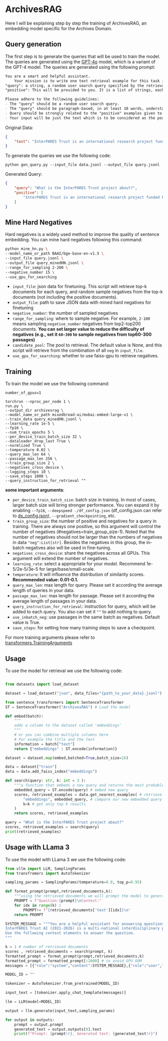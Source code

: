 # ArchivesRAG

Here I will be explaining step by step the training of ArchivesRAG, an embedding model specific for the Archives Domain. 

## Query generation

The first step is to generate the queries that will be used to train the model. The queries are generated using the [GPT-4o](https://chatgpt.com/?model=gpt-4o) model, which is a variant of the GPT-4 model. The queries are generated using the following prompt:

```markdown
You are a smart and helpful assistant.
    Your mission is to write one text retrieval example for this task in JSON format. The JSON object must contain the following keys:
"query": a string, a random user search query specified by the retrieval task.
"positive": This will be provided to you. It is a list of strings, each representing a positive example of a document that should be retrieved by the search query.

Please adhere to the following guidelines:
- The "query" should be a random user search query.
- The "query" should be paragraph-based, in at least 10 words, understandable with some effort or ambiguity, and diverse in topic.
- Query should be strongly related to the "positive" examples given to you.
- Your input will be just the text which is to be considered as the positive examples.
```

Original Data: 
```json
{
    "text": "InterPARES Trust is an international research project funded by the Social Sciences and Humanities Research Council of Canada. The project is designed to investigate issues concerning digital records and data entrusted to the Internet. The project is a collaborative effort of researchers from many countries and disciplines. The project is designed to investigate issues concerning digital records and data entrusted to the Internet. The project is a collaborative effort of researchers from many countries and disciplines."
}
```

To generate the queries we use the following code:

```shell
python gen_query.py --input_file data.jsonl --output_file query.jsonl
```

Generated Query:
```json
{
    "query": "What is the InterPARES Trust project about?",
    "positive": [
        "InterPARES Trust is an international research project funded by the Social Sciences and Humanities Research Council of Canada."
    ]
}
```

## Mine Hard Negatives

Hard negatives is a widely used method to improve the quality of sentence embedding.
You can mine hard negatives following this command:

```bash
python mine_hn.py \
--model_name_or_path BAAI/bge-base-en-v1.5 \
--input_file query.jsonl \
--output_file query_minedHN.jsonl \
--range_for_sampling 2-200 \
--negative_number 15 \
--use_gpu_for_searching 
```

- `input_file`: json data for finetuning. This script will retrieve top-k documents for each query,
and random sample negatives from the top-k documents (not including the positive documents).
- `output_file`: path to save JSON data with mined hard negatives for finetuning
- `negative_number`: the number of sampled negatives
- `range_for_sampling`: where to sample negative. For example, `2-100` means sampling `negative_number` negatives from top2-top200 documents. **You can set larger value to reduce the difficulty of negatives (e.g., set it `60-300` to sample negatives from top60-300 passages)**
- `candidate_pool`: The pool to retrieval. The default value is None, and this script will retrieve from the combination of all `neg` in `input_file`.
- `use_gpu_for_searching`: whether to use faiss-gpu to retrieve negatives.


## Training

To train the model we use the following command:

```
number_of_gpus=1

torchrun --nproc_per_node 1 \
run.py \
--output_dir archivesrag \
--model_name_or_path mixedbread-ai/mxbai-embed-large-v1 \
--train_data query_minedHN.jsonl \
--learning_rate 1e-5 \
--fp16 \
--num_train_epochs 5 \
--per_device_train_batch_size 32 \
--dataloader_drop_last True \
--normlized True \
--temperature 0.02 \
--query_max_len 64 \
--passage_max_len 256 \
--train_group_size 2 \
--negatives_cross_device \
--logging_steps 10 \
--save_steps 1000 \
--query_instruction_for_retrieval "" 
```

**some important arguments**:

- `per_device_train_batch_size`: batch size in training. In most of cases, larger batch size will bring stronger performance. You can expand it by enabling `--fp16`, `--deepspeed ./df_config.json` (df_config.json can refer to [ds_config.json](./ds_config.json)), `--gradient_checkpointing`, etc.
- `train_group_size`: the number of positive and negatives for a query in training.
There are always one positive, so this argument will control the number of negatives (#negatives=train_group_size-1).
Noted that the number of negatives should not be larger than the numbers of negatives in data `"neg":List[str]`.
Besides the negatives in this group, the in-batch negatives also will be used in fine-tuning.
- `negatives_cross_device`: share the negatives across all GPUs. This argument will extend the number of negatives.
- `learning_rate`: select a appropriate for your model. Recommend 1e-5/2e-5/3e-5 for large/base/small-scale.
- `temperature`: It will influence the distribution of similarity scores. **Recommended value: 0.01-0.1.**
- `query_max_len`: max length for query. Please set it according the average length of queries in your data.
- `passage_max_len`: max length for passage. Please set it according the average length of passages in your data.
- `query_instruction_for_retrieval`: instruction for query, which will be added to each query. You also can set it `""` to add nothing to query.
- `use_inbatch_neg`: use passages in the same batch as negatives. Default value is True.
- `save_steps`: for setting how many training steps to save a checkpoint.

For more training arguments please refer to [transformers.TrainingArguments](https://huggingface.co/docs/transformers/main_classes/trainer#transformers.TrainingArguments)


## Usage

To use the model for retrieval we use the following code:

```python

from datasets import load_dataset

dataset = load_dataset("json", data_files="{path_to_your_data}.jsonl") # Load your data here

from sentence_transformers import SentenceTransformer
ST = SentenceTransformer("ArchivesRAG") # Load the model

def embed(batch):
    """
    adds a column to the dataset called 'embeddings'
    """
    # or you can combine multiple columns here
    # For example the title and the text
    information = batch["text"]
    return {"embeddings" : ST.encode(information)}

dataset = dataset.map(embed,batched=True,batch_size=16)

data = dataset["train"]
data = data.add_faiss_index("embeddings")

def search(query: str, k: int = 3 ):
    """a function that embeds a new query and returns the most probable results"""
    embedded_query = ST.encode(query) # embed new query
    scores, retrieved_examples = data.get_nearest_examples( # retrieve results
        "embeddings", embedded_query, # compare our new embedded query with the dataset embeddings
        k=k # get only top k results
    )
    return scores, retrieved_examples

query = "What is the InterPARES Trust project about?"
scores, retrieved_examples = search(query)
print(retrieved_examples)

```

## Usage with LLama 3

To use the model with LLama 3 we use the following code:

```python
from vllm import LLM, SamplingParams
from transfromers import AutoTokenizer

sampling_params = SamplingParams(temperature=0.8, top_p=0.95)

def format_prompt(prompt,retrieved_documents,k):
    """using the retrieved documents we will prompt the model to generate our responses"""
    PROMPT = f"Question:{prompt}\nContext:"
    for idx in range(k) :
        PROMPT+= f"{retrieved_documents['text'][idx]}\n"
    return PROMPT

SYSTEM_MESSAGE = """You are a helpful assistant for answering questions. Your primary focus is to assist in studies relating to Interpares Itrust AI.
InterPARES Trust AI (2021-2026) is a multi-national interdisciplinary project aiming to design, develop, and leverage Artificial Intelligence to support the ongoing availability and accessibility of trustworthy public records by forming a sustainable, ongoing partnership producing original research, training students and other highly qualified personnel (HQP), and generating a virtuous circle between academia, archival institutions, government records professionals, and industry, a feedback loop reinforcing the knowledge and capabilities of each party.
Use the following context elements to answer the question.
"""

k = 1 # number of retrieved documents
scores , retrieved_documents = search(prompt, k)
formatted_prompt = format_prompt(prompt,retrieved_documents,k)
formatted_prompt = formatted_prompt[:2000] # to avoid GPU OOM
messages = [{"role":"system","content":SYSTEM_MESSAGE},{"role":"user","content":formatted_prompt}]

MODEL_ID = ""

tokenizer = AutoTokenizer.from_pretrained(MODEL_ID)

input_text = [tokenizer.apply_chat_template(messages)]

llm = LLM(model=MODEL_ID)

output = llm.generate(input_text,sampling_params)

for output in outputs:
    prompt = output.prompt
    generated_text = output.outputs[0].text
    print(f"Prompt: {prompt!r}, Generated text: {generated_text!r}")

```
